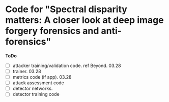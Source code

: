 <!--
 * @Description  : 
 * @Author       : Chi Liu
 * @Date         : 2022-03-26 23:17:55
 * @LastEditTime : 2022-03-27 02:24:18
-->
# Code for "Spectral disparity matters: A closer look at deep image forgery forensics and anti-forensics"

**ToDo**
 - [ ] attacker training/validation code. ref Beyond. 03.28
 - [ ] trainer. 03.28
 - [ ] metrics code (if app). 03.28
 - [ ] attack assessment code
 - [ ] detector networks. 
 - [ ] detector training code
